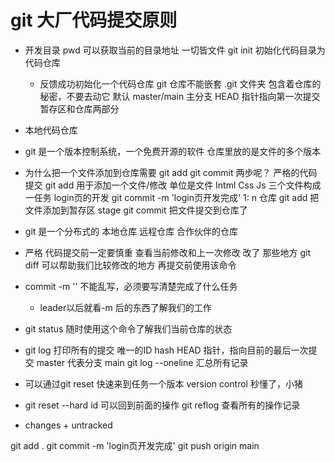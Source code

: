 # git 大厂代码提交原则

- 开发目录
    pwd 可以获取当前的目录地址  一切皆文件
    git init 
    初始化代码目录为代码仓库
    - 反馈成功初始化一个代码仓库
        git 仓库不能嵌套
        .git 文件夹 包含着仓库的秘密，不要去动它
        默认 master/main 主分支
        HEAD 指针指向第一次提交
        暂存区和仓库两部分
- 本地代码仓库
- git 是一个版本控制系统，一个免费开源的软件
    仓库里放的是文件的多个版本
- 为什么把一个文件添加到仓库需要
    git add
    git commit  两步呢？
    严格的代码提交
    git add 用于添加一个文件/修改 单位是文件   Intml Css Js 三个文件构成一任务 login页的开发
    git commit -m 'login页开发完成'
    1: n 仓库 
    git add 把文件添加到暂存区 stage 
    git commit 把文件提交到仓库了 

- git 是一个分布式的
    本地仓库
    远程仓库
    合作伙伴的仓库

- 严格
    代码提交前一定要慎重
    查看当前修改和上一次修改 改了 那些地方
    git diff 可以帮助我们比较修改的地方 再提交前使用该命令
- commit -m '' 不能乱写，必须要写清楚完成了什么任务
    - leader以后就看-m 后的东西了解我们的工作
- git status 随时使用这个命令了解我们当前仓库的状态
- git log 
    打印所有的提交
    唯一的ID hash
    HEAD 指针，指向目前的最后一次提交
    master 代表分支 main 
    git log --oneline  汇总所有记录

- 可以通过git reset 快速来到任务一个版本
    version control 秒懂了，小猪

- git reset --hard id 可以回到前面的操作
    git reflog 查看所有的操作记录

- changes + untracked 



git add .
git commit -m 'login页开发完成'
git push origin main